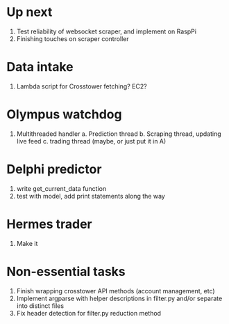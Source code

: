 # Up next
1. Test reliability of websocket scraper, and implement on RaspPi
2. Finishing touches on scraper controller

# Data intake
1. Lambda script for Crosstower fetching? EC2?

# Olympus watchdog
1. Multithreaded handler
    a. Prediction thread
    b. Scraping thread, updating live feed
    c. trading thread (maybe, or just put it in A)

# Delphi predictor
1. write get_current_data function
2. test with model, add print statements along the way

# Hermes trader
1. Make it

# Non-essential tasks
1. Finish wrapping crosstower API methods (account management, etc)
3. Implement argparse with helper descriptions in filter.py and/or separate into distinct files
2. Fix header detection for filter.py reduction method